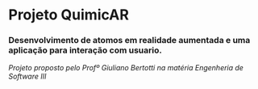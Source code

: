 # Projeto QuimicAR

### Desenvolvimento de atomos em realidade aumentada e uma aplicação para interação com usuario.

*Projeto proposto pelo Profº Giuliano Bertotti na matéria Engenheria de Software III*

